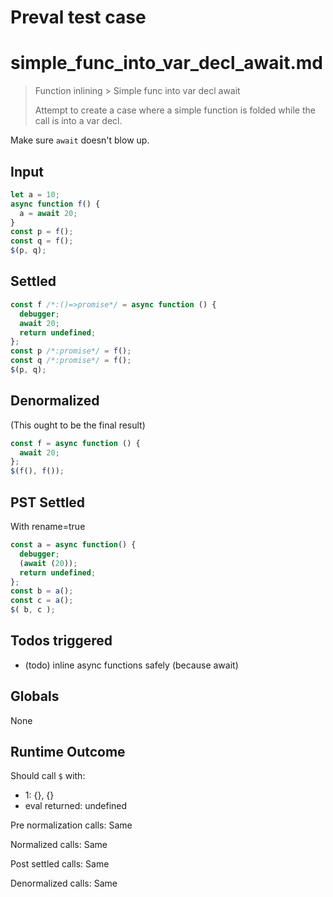# Preval test case

# simple_func_into_var_decl_await.md

> Function inlining > Simple func into var decl await
>
> Attempt to create a case where a simple function is folded while the call is into a var decl.

Make sure `await` doesn't blow up.

## Input

`````js filename=intro
let a = 10;
async function f() {
  a = await 20;
}
const p = f();
const q = f();
$(p, q);
`````


## Settled


`````js filename=intro
const f /*:()=>promise*/ = async function () {
  debugger;
  await 20;
  return undefined;
};
const p /*:promise*/ = f();
const q /*:promise*/ = f();
$(p, q);
`````


## Denormalized
(This ought to be the final result)

`````js filename=intro
const f = async function () {
  await 20;
};
$(f(), f());
`````


## PST Settled
With rename=true

`````js filename=intro
const a = async function() {
  debugger;
  (await (20));
  return undefined;
};
const b = a();
const c = a();
$( b, c );
`````


## Todos triggered


- (todo) inline async functions safely (because await)


## Globals


None


## Runtime Outcome


Should call `$` with:
 - 1: {}, {}
 - eval returned: undefined

Pre normalization calls: Same

Normalized calls: Same

Post settled calls: Same

Denormalized calls: Same
